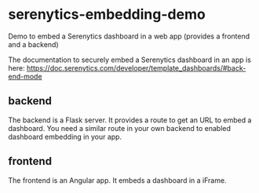 # serenytics-embedding-demo
Demo to embed a Serenytics dashboard in a web app (provides a frontend and a backend)

The documentation to securely embed a Serenytics dashboard in an app is here:
https://doc.serenytics.com/developer/template_dashboards/#back-end-mode

## backend
The backend is a Flask server. It provides a route to get an URL to embed a dashboard. You need a similar route in your own backend to enabled dashboard embedding in your app.

## frontend
The frontend is an Angular app. It embeds a dashboard in a iFrame.
